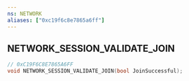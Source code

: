 ```yaml
---
ns: NETWORK
aliases: ["0xc19f6c8e7865a6ff"]
---
```

## NETWORK_SESSION_VALIDATE_JOIN

```c
// 0xC19F6C8E7865A6FF
void NETWORK_SESSION_VALIDATE_JOIN(bool JoinSuccessful);
```
